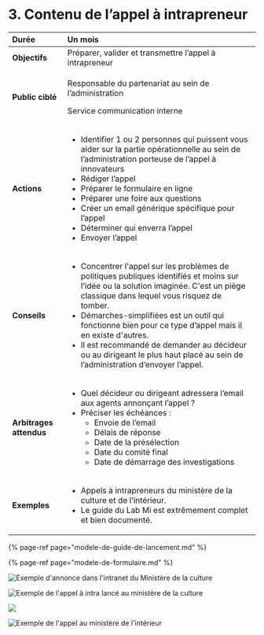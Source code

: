 # 3.	Contenu de l’appel à intrapreneur

<table>
  <thead>
    <tr>
      <th style="text-align:left"><b>Dur&#xE9;e</b>
      </th>
      <th style="text-align:left"><b>Un mois</b>
      </th>
    </tr>
  </thead>
  <tbody>
    <tr>
      <td style="text-align:left"><b>Objectifs</b>
      </td>
      <td style="text-align:left">Pr&#xE9;parer, valider et transmettre l&#x2019;appel &#xE0; intrapreneur</td>
    </tr>
    <tr>
      <td style="text-align:left"><b>Public cibl&#xE9;</b>
      </td>
      <td style="text-align:left">
        <p>Responsable du partenariat au sein de l&#x2019;administration</p>
        <p>Service communication interne</p>
      </td>
    </tr>
    <tr>
      <td style="text-align:left"><b>Actions </b>
      </td>
      <td style="text-align:left">
        <ul>
          <li>Identifier 1 ou 2 personnes qui puissent vous aider sur la partie op&#xE9;rationnelle
            au sein de l&#x2019;administration porteuse de l&#x2019;appel &#xE0; innovateurs</li>
          <li>R&#xE9;diger l&#x2019;appel</li>
          <li>Pr&#xE9;parer le formulaire en ligne</li>
          <li>Pr&#xE9;parer une foire aux questions</li>
          <li>Cr&#xE9;er un email g&#xE9;n&#xE9;rique sp&#xE9;cifique pour l&#x2019;appel</li>
          <li>D&#xE9;terminer qui enverra l&#x2019;appel</li>
          <li>Envoyer l&#x2019;appel</li>
        </ul>
      </td>
    </tr>
    <tr>
      <td style="text-align:left"><b>Conseils</b>
      </td>
      <td style="text-align:left">
        <ul>
          <li>Concentrer l&apos;appel sur les probl&#xE8;mes de politiques publiques
            identifi&#xE9;s et moins sur l&#x2019;id&#xE9;e ou la solution imagin&#xE9;e.
            C&apos;est un pi&#xE8;ge classique dans lequel vous risquez de tomber.</li>
          <li>D&#xE9;marches-simplifi&#xE9;es est un outil qui fonctionne bien pour
            ce type d&#x2019;appel mais il en existe d&apos;autres.</li>
          <li>Il est recommand&#xE9; de demander au d&#xE9;cideur ou au dirigeant le
            plus haut plac&#xE9; au sein de l&#x2019;administration d&#x2019;envoyer
            l&#x2019;appel.</li>
        </ul>
      </td>
    </tr>
    <tr>
      <td style="text-align:left"><b>Arbitrages attendus</b>
      </td>
      <td style="text-align:left">
        <ul>
          <li>Quel d&#xE9;cideur ou dirigeant adressera l&#x2019;email aux agents annon&#xE7;ant
            l&#x2019;appel ?</li>
          <li>Pr&#xE9;ciser les &#xE9;ch&#xE9;ances :
            <ul>
              <li>Envoie de l&#x2019;email</li>
              <li>D&#xE9;lais de r&#xE9;ponse</li>
              <li>Date de la pr&#xE9;s&#xE9;lection</li>
              <li>Date du comit&#xE9; final</li>
              <li>Date de d&#xE9;marrage des investigations</li>
            </ul>
          </li>
        </ul>
      </td>
    </tr>
    <tr>
      <td style="text-align:left"><b>Exemples</b>
      </td>
      <td style="text-align:left">
        <ul>
          <li>Appels &#xE0; intrapreneurs du minist&#xE8;re de la culture et de l&#x2019;int&#xE9;rieur.</li>
          <li>Le guide du Lab Mi est extr&#xEA;mement complet et bien document&#xE9;.<b><br /></b>
          </li>
        </ul>
      </td>
    </tr>
  </tbody>
</table>

{% page-ref page="modele-de-guide-de-lancement.md" %}

{% page-ref page="modele-de-formulaire.md" %}



![Exemple d&apos;annonce dans l&apos;intranet du Minist&#xE8;re de la culture](https://lh5.googleusercontent.com/U-BzcwFKYcLa8d1kKs608XRAcAqUt6eWX8YKpyzBjhcTk9qnU3OnARTwNX0-6P2VpYgAWuJrmBHXRoW8wvoZH5z_84bRYF9JUTa1vnfR8hr1Z2XULmwneW40FfLyKkYgTexW5DgZ)



![Exemple de l&apos;appel &#xE0; intra lanc&#xE9; au minist&#xE8;re de la culture](https://lh6.googleusercontent.com/1bdBiaY0Y9WYg93_JHagAixRTbV7vMzgRy2l4o6wEyR8gHCYlviMcjIXRNStWTUwrN8XEj5lpsZO4WLjvWq3MKKD8-HupYsd2-TF2LMVRD88MtYuEb6UD4XT8MRdLUnf1WIGnZ57)



![](https://lh3.googleusercontent.com/IKJo1lSgHKdEYNLyC96vM0RYvIdxOymDv1ajXFYvwsU9GBm1ugXdD3RGeXz6lfvKFanKXN_figTko8npqPKM5ReoSpK1TSwWt962U_mdSF9kLwBCDZdzBfG_ZjUc9GPon8frvT3Y)



![Exemple de l&apos;appel au minist&#xE8;re de l&apos;int&#xE9;rieur](https://lh4.googleusercontent.com/BhfYzzB7PRZbrOWFj3g8wBclD22ovFDbw3Hjr3PsOe-V7subAjkVmcX5BRdYzTpSzSkS9dUz__SsFBpwFP6jQQftsnQFfG7pU-JbEH5dTU6RwVNkuQl1Gf0v6O1UAr0rs3Y9jzDk)

